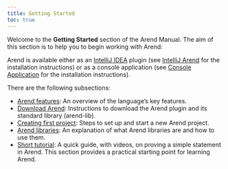 ```yaml
---
title: Getting Started
toc: true
---
```


Welcome to the **Getting Started** section of the Arend Manual.
The aim of this section is to help you to begin working with Arend:

Arend is available either as an [IntelliJ IDEA](https://www.jetbrains.com/idea) plugin (see [IntelliJ Arend](download#intellij-arend) for the installation instructions)
or as a console application (see [Console Application](download#console-application) for the installation instructions).

There are the following subsections:
 - [Arend features](/documentation/getting-started/arend-features): An overview of the language’s key features.
 - [Download Arend](/documentation/getting-started/download): Instructions to download the Arend plugin and its standard library (arend-lib).
 - [Creating first project](/documentation/getting-started/started): Steps to set up and start a new Arend project.
 - [Arend libraries](/documentation/getting-started/libraries): An explanation of what Arend libraries are and how to use them.
 - [Short tutorial](/documentation/getting-started/intellij-arend-tutorial): A quick guide, with videos, on proving a simple statement in Arend. This section provides a practical starting point for learning Arend.
